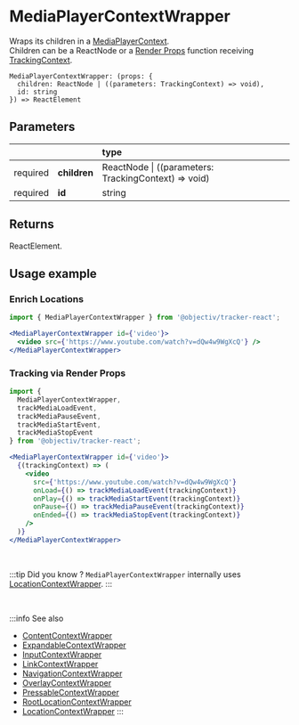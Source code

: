 # MediaPlayerContextWrapper

Wraps its children in a [MediaPlayerContext](/taxonomy/reference/location-contexts/MediaPlayerContext.md).  
Children can be a ReactNode or a [Render Props](https://reactjs.org/docs/render-props.html#using-props-other-than-render) function receiving [TrackingContext](/tracking/react/api-reference/common/providers/TrackingContext.md).

```tsx
MediaPlayerContextWrapper: (props: {
  children: ReactNode | ((parameters: TrackingContext) => void),
  id: string
}) => ReactElement
```

## Parameters
|          |              | type                                                     |
|:--------:|:-------------|:---------------------------------------------------------|
| required | **children** | ReactNode &vert; ((parameters: TrackingContext) => void) |
| required | **id**       | string                                                   |

## Returns
ReactElement.

## Usage example

### Enrich Locations

```jsx
import { MediaPlayerContextWrapper } from '@objectiv/tracker-react';
```

```jsx
<MediaPlayerContextWrapper id={'video'}>
  <video src={'https://www.youtube.com/watch?v=dQw4w9WgXcQ'} />
</MediaPlayerContextWrapper>
```

### Tracking via Render Props

```jsx
import { 
  MediaPlayerContextWrapper, 
  trackMediaLoadEvent, 
  trackMediaPauseEvent,
  trackMediaStartEvent,
  trackMediaStopEvent
} from '@objectiv/tracker-react';
```

```jsx
<MediaPlayerContextWrapper id={'video'}>
  {(trackingContext) => (
    <video 
      src={'https://www.youtube.com/watch?v=dQw4w9WgXcQ'} 
      onLoad={() => trackMediaLoadEvent(trackingContext)}
      onPlay={() => trackMediaStartEvent(trackingContext)}
      onPause={() => trackMediaPauseEvent(trackingContext)}
      onEnded={() => trackMediaStopEvent(trackingContext)}
    />
  )}
</MediaPlayerContextWrapper>
```

<br />

:::tip Did you know ?
`MediaPlayerContextWrapper` internally uses [LocationContextWrapper](/tracking/react/api-reference/locationWrappers/LocationContextWrapper.md).
:::

<br />

:::info See also
- [ContentContextWrapper](/tracking/react/api-reference/locationWrappers/ContentContextWrapper.md)
- [ExpandableContextWrapper](/tracking/react/api-reference/locationWrappers/ExpandableContextWrapper.md)
- [InputContextWrapper](/tracking/react/api-reference/locationWrappers/InputContextWrapper.md)
- [LinkContextWrapper](/tracking/react/api-reference/locationWrappers/LinkContextWrapper.md)
- [NavigationContextWrapper](/tracking/react/api-reference/locationWrappers/NavigationContextWrapper.md)
- [OverlayContextWrapper](/tracking/react/api-reference/locationWrappers/OverlayContextWrapper.md)
- [PressableContextWrapper](/tracking/react/api-reference/locationWrappers/PressableContextWrapper.md)
- [RootLocationContextWrapper](/tracking/react/api-reference/locationWrappers/RootLocationContextWrapper.md)
- [LocationContextWrapper](/tracking/react/api-reference/locationWrappers/LocationContextWrapper.md)
:::
